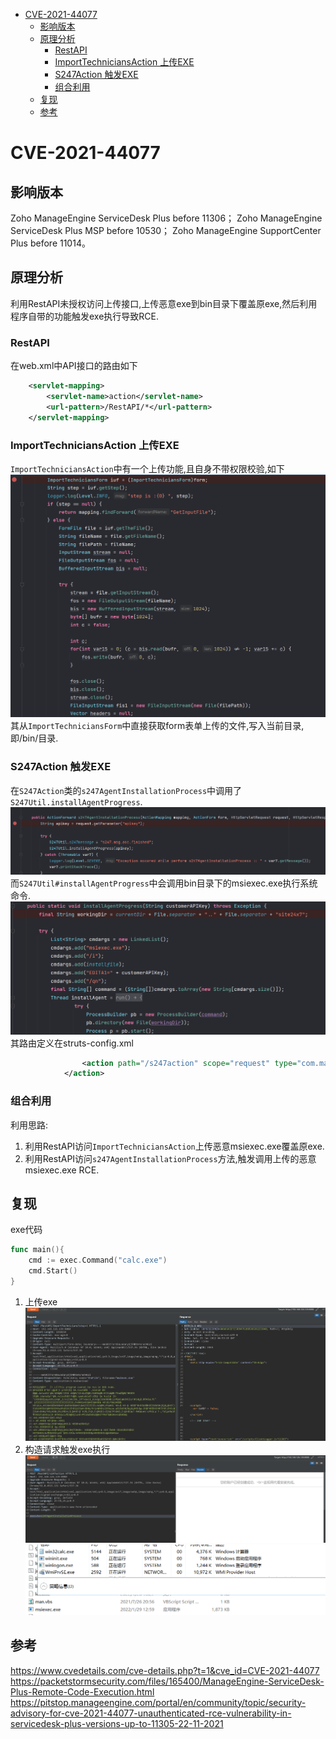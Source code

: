- [CVE-2021-44077](#cve-2021-44077)
  - [影响版本](#影响版本)
  - [原理分析](#原理分析)
    - [RestAPI](#restapi)
    - [ImportTechniciansAction 上传EXE](#importtechniciansaction-上传exe)
    - [S247Action 触发EXE](#s247action-触发exe)
    - [组合利用](#组合利用)
  - [复现](#复现)
  - [参考](#参考)
# CVE-2021-44077
## 影响版本
Zoho ManageEngine ServiceDesk Plus before 11306；
Zoho ManageEngine ServiceDesk Plus MSP before 10530；
Zoho ManageEngine SupportCenter Plus before 11014。
## 原理分析
利用RestAPI未授权访问上传接口,上传恶意exe到bin目录下覆盖原exe,然后利用程序自带的功能触发exe执行导致RCE.
### RestAPI
在web.xml中API接口的路由如下
```xml
	<servlet-mapping>
		<servlet-name>action</servlet-name>
		<url-pattern>/RestAPI/*</url-pattern>
	</servlet-mapping>
```
### ImportTechniciansAction 上传EXE
`ImportTechniciansAction`中有一个上传功能,且自身不带权限校验,如下
![](2022-01-28-17-32-04.png)  
其从`ImportTechniciansForm`中直接获取form表单上传的文件,写入当前目录,即/bin/目录.
### S247Action 触发EXE
在`S247Action`类的`s247AgentInstallationProcess`中调用了` S247Util.installAgentProgress`.
![](2022-01-28-17-37-22.png)
而`S247Util#installAgentProgress`中会调用bin目录下的msiexec.exe执行系统命令.
![](2022-01-28-17-38-54.png)
其路由定义在struts-config.xml
```xml
                <action path="/s247action" scope="request" type="com.manageengine.s247.actions.S247Action" parameter="execute">
            </action>
```
### 组合利用
利用思路:
1. 利用RestAPI访问`ImportTechniciansAction`上传恶意msiexec.exe覆盖原exe.
2. 利用RestAPI访问`s247AgentInstallationProcess`方法,触发调用上传的恶意msiexec.exe RCE.
## 复现
exe代码
```go
func main(){
	cmd := exec.Command("calc.exe")
	cmd.Start()
}
```
1. 上传exe
![](2022-01-29-12-59-31.png)
2. 构造请求触发exe执行
![](2022-01-29-13-02-02.png)
![](2022-01-29-13-02-56.png)
## 参考
https://www.cvedetails.com/cve-details.php?t=1&cve_id=CVE-2021-44077  
https://packetstormsecurity.com/files/165400/ManageEngine-ServiceDesk-Plus-Remote-Code-Execution.html    
https://pitstop.manageengine.com/portal/en/community/topic/security-advisory-for-cve-2021-44077-unauthenticated-rce-vulnerability-in-servicedesk-plus-versions-up-to-11305-22-11-2021 